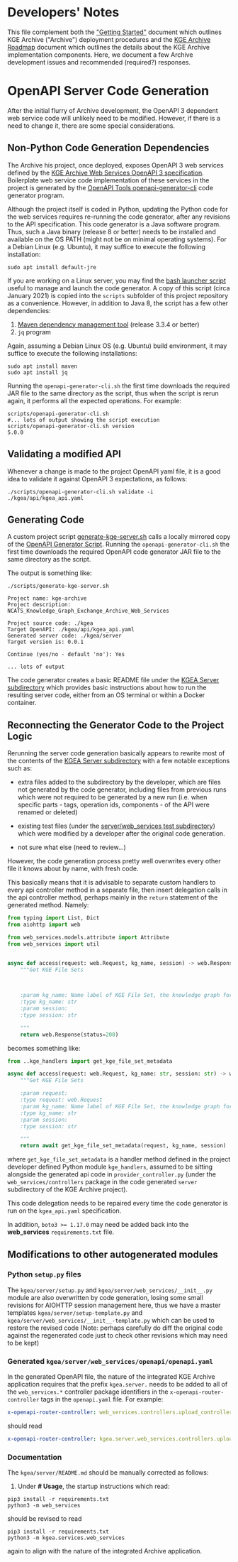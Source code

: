 # Developers' Notes

This file complement both the ["Getting Started"](README.md) document which outlines KGE Archive ("Archive") deployment procedures and the [KGE Archive Roadmap](KGE_ARCHIVE_ROADMAP.md) document which outlines the details about the KGE Archive implementation components. Here, we document a few Archive development issues and recommended (required?) responses.

# OpenAPI Server Code Generation

After the initial flurry of Archive development, the OpenAPI 3 dependent web service code will unlikely need to be modified. However, if there is a need to change it, there are some special considerations.

## Non-Python Code Generation Dependencies

The Archive his project, once deployed, exposes OpenAPI 3 web services defined by the [KGE Archive Web Services OpenAPI 3 specification](./api/kgea_api.yaml).  Boilerplate web service code implementation of these services in the project is generated by the [OpenAPI Tools openapi-generator-cli](https://github.com/OpenAPITools/openapi-generator) code generator program.

Although the project itself is coded in Python, updating the Python code for the web services requires re-running the code generator, after any revisions to the API specification. This code generator is a Java software program. Thus, such a Java binary (release 8 or better) needs to be installed and available on the OS PATH (might not be on minimal operating systems). For a Debian Linux (e.g. Ubuntu), it may suffice to execute the following installation:

```shell
sudo apt install default-jre
```

If you are working on a Linux server, you may find the [bash launcher script](https://github.com/OpenAPITools/openapi-generator/blob/master/bin/utils/openapi-generator-cli.sh) useful to manage and launch the code generator.  A copy of this script (circa January 2021) is copied into the `scripts` subfolder of this project repository as a convenience. However, in addition to Java 8, the script has a few other dependencies:

1. [Maven dependency management tool](https://maven.apache.org/) (release 3.3.4 or better)
2.  `jq` program 
   
Again, assuming a Debian Linux OS (e.g. Ubuntu) build environment, it may suffice to execute the following installations:

```shell
sudo apt install maven
sudo apt install jq
```

Running the `openapi-generator-cli.sh` the first time downloads the required JAR file to the same directory as the script, thus when the script is rerun again, it performs all the expected operations. For example:

```shell
scripts/openapi-generator-cli.sh
#... lots of output showing the script execution
scripts/openapi-generator-cli.sh version
5.0.0
```

## Validating a modified API

Whenever a change is made to the project OpenAPI yaml file, it is a good idea to validate it against OpenAPI 3 expectations, as follows:

```shell
./scripts/openapi-generator-cli.sh validate -i ./kgea/api/kgea_api.yaml

```

## Generating Code

A custom project script [generate-kge-server.sh](../scripts/generate-kge-server.sh) calls a locally mirrored copy of the [OpenAPI Generator Script](../scripts/openapi-generator-cli.sh). Running the `openapi-generator-cli.sh` the first time downloads the required OpenAPI code generator JAR file to the same directory as the script. 

The output is something like:

```shell
./scripts/generate-kge-server.sh

Project name: kge-archive
Project description: NCATS_Knowledge_Graph_Exchange_Archive_Web_Services

Project source code: ./kgea
Target OpenAPI: ./kgea/api/kgea_api.yaml
Generated server code: ./kgea/server
Target version is: 0.0.1

Continue (yes/no - default 'no'): Yes

... lots of output

```

The code generator creates a basic README file under the [KGEA Server subdirectory](./server/README.md) which provides basic instructions about how to run the resulting server code, either from an OS terminal or within a Docker container.

## Reconnecting the Generator Code to the Project Logic

Rerunning the server code generation basically appears to rewrite most of the contents of the [KGEA Server subdirectory](./server) with a few notable exceptions such as:

- extra files added to the subdirectory by the developer, which are files not generated by the code generator, including files from previous runs which were not required to be generated by a new run (i.e. when specific parts - tags, operation ids, components - of the API were renamed or deleted)
  
- existing test files (under the [server/web_services test subdirectory](server/web_services/test)) which were modified by a developer after the original code generation.

- not sure what else (need to review...)

However, the code generation process pretty well overwrites every other file it knows about by name, with fresh code.

This basically means that it is advisable to separate custom handlers to every api controller method in a separate file, then insert delegation calls in the api controller method, perhaps mainly in the `return` statement of the generated method. Namely:

```python
from typing import List, Dict
from aiohttp import web

from web_services.models.attribute import Attribute
from web_services import util


async def access(request: web.Request, kg_name, session) -> web.Response:
    """Get KGE File Sets

    

    :param kg_name: Name label of KGE File Set, the knowledge graph for which data files are being accessed
    :type kg_name: str
    :param session: 
    :type session: str

    """
    return web.Response(status=200)
```

becomes something like:

```python
from ..kge_handlers import get_kge_file_set_metadata

async def access(request: web.Request, kg_name: str, session: str) -> web.Response:
    """Get KGE File Sets

    :param request:
    :type request: web.Request
    :param kg_name: Name label of KGE File Set, the knowledge graph for which data files are being accessed
    :type kg_name: str
    :param session: 
    :type session: str

    """
    return await get_kge_file_set_metadata(request, kg_name, session)
```

where `get_kge_file_set_metadata` is a handler method defined in the project developer defined Python module `kge_handlers`, assumed to be sitting alongside the generated api code in `provider_controller.py` (under the `web_services/controllers` package in the code generated `server` subdirectory of the KGE Archive project).

This code delegation needs to be repaired every time the code generator is run on the `kgea_api.yaml` specification.

In addition, `boto3 >= 1.17.0` may need be added back into the **web_services** `requirements.txt` file.

## Modifications to other autogenerated modules


### Python `setup.py` files

The `kgea/server/setup.py` and `kgea/server/web_services/__init__.py` module are also overwritten by code generation, losing some small revisions for AIOHTTP session management here, thus we have a master templates `kgea/server/setup-template.py` and `kgea/server/web_services/__init__-template.py` which can be used to restore the revised code (Note: perhaps carefully do diff the original code against the regenerated code just to check other revisions which may need to be kept)

### Generated `kgea/server/web_services/openapi/openapi.yaml`

In the generated OpenAPI file, the nature of the integrated KGE Archive application requires that the prefix `kgea.server.` needs to be added to all of the `web_services.*` controller package identifiers in the `x-openapi-router-controller` tags in the  `openapi.yaml` file. For example:

```yaml
x-openapi-router-controller: web_services.controllers.upload_controller
```

should read

```yaml
x-openapi-router-controller: kgea.server.web_services.controllers.upload_controller
```

### Documentation

The `kgea/server/README.md` should be manually corrected as follows:

1. Under **# Usage**, the startup instructions which read:


```
pip3 install -r requirements.txt
python3 -m web_services
```

should be revised to read


```
pip3 install -r requirements.txt
python3 -m kgea.services.web_services
```

again to align with the nature of the integrated Archive application.
